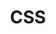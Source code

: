 ---
title: "CSS"
layout: archive
permalink: categories/css
author_profile: true
sidebar_main: true
sidebar:
  nav: 'docs'
---